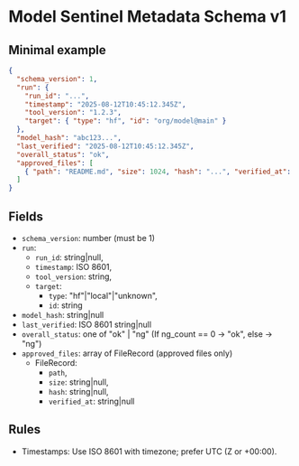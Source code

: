 # Model Sentinel Metadata Schema v1

## Minimal example

```json
{
  "schema_version": 1,
  "run": {
    "run_id": "...",
    "timestamp": "2025-08-12T10:45:12.345Z",
    "tool_version": "1.2.3",
    "target": { "type": "hf", "id": "org/model@main" }
  },
  "model_hash": "abc123...",
  "last_verified": "2025-08-12T10:45:12.345Z",
  "overall_status": "ok",
  "approved_files": [
    { "path": "README.md", "size": 1024, "hash": "...", "verified_at": "2025-08-12T10:45:12.345Z" }
  ]
}
```

## Fields

- `schema_version`: number (must be 1)
- `run`:
  - `run_id`: string|null,
  - `timestamp`: ISO 8601,
  - `tool_version`: string,
  - `target`:
    - `type`: "hf"|"local"|"unknown",
    - `id`: string
- `model_hash`: string|null
- `last_verified`: ISO 8601 string|null
- `overall_status`: one of "ok" | "ng" (If ng_count == 0 → "ok", else → "ng")
- `approved_files`: array of FileRecord (approved files only)
  - FileRecord:
    - `path`,
    - `size`: string|null,
    - `hash`: string|null,
    - `verified_at`: string|null

## Rules

- Timestamps: Use ISO 8601 with timezone; prefer UTC (Z or +00:00).
